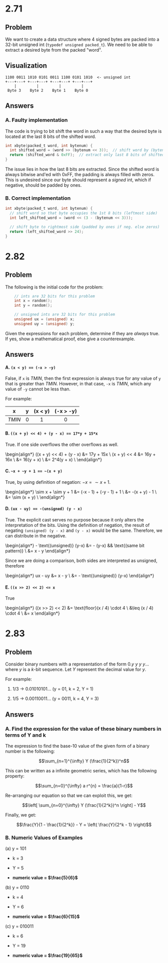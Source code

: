 # 2.71

## Problem

We want to create a data structure where 4 signed bytes are packed into a 32-bit
unsigned int (`typedef unsigned packed_t`). We need to be able to extract a
desired byte from the packed "word".

## Visualization

```
1100 0011 1010 0101 0011 1100 0101 1010  <- unsigned int
+---+---+ +---+---+ +---+---+ +---+---+
    |         |         |         |
 Byte 3    Byte 2    Byte 1    Byte 0
```

## Answers

### A. Faulty implementation

The code is trying to bit shift the word in such a way that the desired byte
is located at the last 8 bits of the shifted word.

```c
int xbyte(packed_t word, int bytenum) {
  int shifted_word = (word >> (bytenum << 3));  // shift word by (bytenum * 8)
  return (shifted_word & 0xFF);  // extract only last 8 bits of shifted_word
}
```

The issue lies in how the last 8 bits are extracted. Since the shifted word is
always bitwise and'ed with 0xFF, the padding is always filled with zeros. This
is undesired since our byte should represent a *signed* int, which if negative,
should be padded by ones.

### B. Correct implementation

```c
int xbyte(packed_t word, int bytenum) {
  // shift word so that byte occupies the 1st 8 bits (leftmost side)
  int left_shifted_word = (word << (3 - (bytenum << 3)));

  // shift byte to rightmost side (padded by ones if neg. else zeros)
  return (left_shifted_word >> 24);
}
```

# 2.82

## Problem

The following is the initial code for the problem:

```c
    // ints are 32 bits for this problem
    int x = random();
    int y = random();

    // unsigned ints are 32 bits for this problem
    unsigned ux = (unsigned) x;
    unsigned uy = (unsigned) y;
```

Given the expressions for each problem, determine if they are *always* true. If
yes, show a mathematical proof, else give a counterexample.

## Answers

#### A. `(x < y) == (-x > -y)`

False, if `x` is *TMIN*, then the first expression is always true for any value of
`y` that is greater than *TMIN*. However, in that case, `-x` is *TMIN*, which any
value of `-y` cannot be less than.

For example:

| x      | y   | (x < y)   | (-x > -y)   |
| :----: | :-: | :-------: | :---------: |
| *TMIN* | 0   | 1         | 0           |

#### B. `((x + y) << 4) + (y - x) == 17*y + 15*x`

True. If one side overflows the other overflows as well.

\begin{align*}
    ((x + y) << 4) + (y - x) &= 17y + 15x \\ 
    (x + y) << 4 &= 16y + 16x \\
     &= 16(y + x) \\
     &= 2^4(y + x) \\
\end{align*}

#### C. `~x + ~y + 1 == ~(x + y)`

True, by using definition of negation: $-x = \sim x + 1$.

\begin{align*}
    \sim x + \sim y + 1 &= (-x - 1) + (-y - 1) + 1 \\
    &= -(x + y) - 1 \\
    &= \sim (x + y) \\
\end{align*}

#### D. `(ux - uy) == -(unsigned) (y - x)`

True. The explicit cast serves no purpose because it only alters the
interpretation of the bits. Using the definition of negation, the result of
negating `(unsigned) (y - x)` and `(y - x)` would be the same. Therefore, we can
distribute in the negative.

\begin{align*}
    - \text{(unsigned)} (y-x) &= - (y-x)  && \text{(same bit pattern)} \\
    &= x - y
\end{align*}

Since we are doing a comparison, both sides are interpreted as unsigned,
therefore

\begin{align*}
    ux - uy &= x - y \\
    &= - \text{(unsigned)} (y-x)
\end{align*}

#### E. `((x >> 2) << 2) <= x`

True

\begin{align*}
    ((x >> 2) << 2) &= \text{floor}(x / 4) \cdot 4 \\
    &\leq (x / 4) \cdot 4 \\
    &= x
\end{align*}

# 2.83

## Problem

Consider binary numbers with a representation of the form $0.y\ y\ y\ y$... where $y$ is a
$k$-bit sequence. Let $Y$ represent the decimal value for $y$.

For example:

1. 1/3 -> 0.01010101... (y = 01, k = 2, Y = 1)

2. 1/5 -> 0.00110011... (y = 0011, k = 4, Y = 3)

## Answers

### A. Find the expression for the value of these binary numbers in terms of Y and k

The expression to find the base-10 value of the given form of a binary number
is the following:

$$\sum_{n=1}^{\infty} Y (\frac{1}{2^k})^n$$

This can be written as a infinite geometric series, which has the following
property:

$$\sum_{n=0}^{\infty} a r^{n} = \frac{a}{1-r}$$

Re-arranging our equation so that we can exploit this, we get:

$$\left[ \sum_{n=0}^{\infty} Y (\frac{1}{2^k})^n \right] - Y$$

Finally, we get:

$$\frac{Y}{1 - \frac{1}{2^k}} - Y = \left( \frac{Y}{2^k - 1} \right)$$

### B. Numeric Values of Examples

(a) y = 101

- k = 3
- Y = 5

- **numeric value = $\frac{5}{6}$**

(b) y = 0110

- k = 4
- Y = 6

- **numeric value = $\frac{6}{15}$**

\(c\) y = 010011

- k = 6
- Y = 19

- **numeric value = $\frac{19}{65}$**
